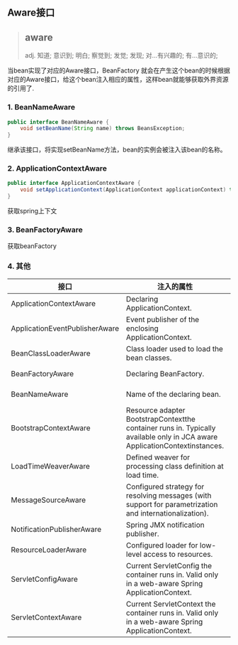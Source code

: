 ## Aware接口

> ## aware
>
> adj.	知道; 意识到; 明白; 察觉到; 发觉; 发现; 对…有兴趣的; 有…意识的;

当bean实现了对应的Aware接口，BeanFactory 就会在产生这个bean的时候根据对应的Aware接口，给这个bean注入相应的属性，这样bean就能够获取外界资源的引用了.

### 1. BeanNameAware

```java
public interface BeanNameAware {
    void setBeanName(String name) throws BeansException;
}
```


继承该接口，将实现setBeanName方法，bean的实例会被注入该bean的名称。

### 2. ApplicationContextAware

```java
public interface ApplicationContextAware {
    void setApplicationContext(ApplicationContext applicationContext) throws BeansException;
}
```


获取spring上下文

### 3. BeanFactoryAware

获取beanFactory

### 4. 其他

| 接口                             | 注入的属性                                                   | Explained in…                                                |
| -------------------------------- | ------------------------------------------------------------ | ------------------------------------------------------------ |
| ApplicationContextAware        | Declaring ApplicationContext.                              | [ApplicationContextAware and BeanNameAware](https://docs.spring.io/spring/docs/5.1.4.RELEASE/spring-framework-reference/core.html#beans-factory-aware) |
| ApplicationEventPublisherAware | Event publisher of the enclosing ApplicationContext.       | [Additional Capabilities of the ApplicationContext](https://docs.spring.io/spring/docs/5.1.4.RELEASE/spring-framework-reference/core.html#context-introduction) |
| BeanClassLoaderAware           | Class loader used to load the bean classes.                  | [Instantiating Beans](https://docs.spring.io/spring/docs/5.1.4.RELEASE/spring-framework-reference/core.html#beans-factory-class) |
| BeanFactoryAware               | Declaring BeanFactory.                                     | [ApplicationContextAware and BeanNameAware](https://docs.spring.io/spring/docs/5.1.4.RELEASE/spring-framework-reference/core.html#beans-factory-aware) |
| BeanNameAware                  | Name of the declaring bean.                                  | [ApplicationContextAware and BeanNameAware](https://docs.spring.io/spring/docs/5.1.4.RELEASE/spring-framework-reference/core.html#beans-factory-aware) |
| BootstrapContextAware          | Resource adapter BootstrapContextthe container runs in. Typically available only in JCA aware ApplicationContextinstances. | [JCA CCI](https://docs.spring.io/spring/docs/5.1.4.RELEASE/spring-framework-reference/integration.html#cci) |
| LoadTimeWeaverAware            | Defined weaver for processing class definition at load time. | [Load-time Weaving with AspectJ in the Spring Framework](https://docs.spring.io/spring/docs/5.1.4.RELEASE/spring-framework-reference/core.html#aop-aj-ltw) |
| MessageSourceAware             | Configured strategy for resolving messages (with support for parametrization and internationalization). | [Additional Capabilities of the ApplicationContext](https://docs.spring.io/spring/docs/5.1.4.RELEASE/spring-framework-reference/core.html#context-introduction) |
| NotificationPublisherAware     | Spring JMX notification publisher.                           | [Notifications](https://docs.spring.io/spring/docs/5.1.4.RELEASE/spring-framework-reference/integration.html#jmx-notifications) |
| ResourceLoaderAware            | Configured loader for low-level access to resources.         | [Resources](https://docs.spring.io/spring/docs/5.1.4.RELEASE/spring-framework-reference/core.html#resources) |
| ServletConfigAware             | Current ServletConfig the container runs in. Valid only in a web-aware Spring ApplicationContext. | [Spring MVC](https://docs.spring.io/spring/docs/5.1.4.RELEASE/spring-framework-reference/web.html#mvc) |
| ServletContextAware            | Current ServletContext the container runs in. Valid only in a web-aware Spring ApplicationContext. | [Spring MVC](https://docs.spring.io/spring/docs/5.1.4.RELEASE/spring-framework-reference/web.html#mvc) |